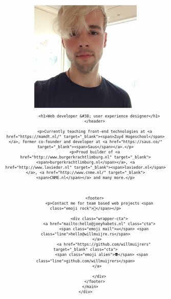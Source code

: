 <!DOCTYPE html>
<html lang="en">

<head>
	<meta charset="utf-8">
	<title>Will Muijrers</title>
	<meta name="viewport" content="width=device-width, initial-scale=1, user-scalable=no">
	<link href="https://fonts.googleapis.com/css?family=Arapey" rel="stylesheet">
    <link rel="stylesheet" href="css/style.css">
</head>

<body>
	<div id="mainWrapper">
		<main>
			<header>
				<div>
					<img src= "joey.jpg" style="width:320px;height:320px;" alt= joey>
				</div>

				<h1>Web developer &#38; user experience designer</h1>
			</header>

			<p>Currently teaching front-end technologies at <a href="https://mamdt.nl/" target="_blank"><span>Zuyd Hogeschool</span></a>, former co-founder and developer at <a href="https://saus.co/" target="_blank"><span>Saus</span></a>.</p>
			<p>Proud builder of <a href="http://www.burgerkrachtlimburg.nl" target="_blank"><span>burgerkrachtlimburg.nl</span></a>, <a href="http://www.laviedor.nl" target="_blank"><span>laviedor.nl</span></a>, <a href="http://www.cnme.nl/" target="_blank"><span>CNME.nl</span></a> and many more.</p>



			<footer>
				<p>Contact me for team based web projects <span class="emoji rock">🤘</span></p>

				<div class="wrapper-cta">
				<a href="mailto:hello@joeyhabets.nl" class="cta">
					<span class="emoji mail">✉️</span> <span class="line">hello@willmuijre.rs</span>
			  </a>
					<a href="https://github.com/willmuijrers" target="_blank" class="cta">
				  <span class="emoji alien">👽</span> <span class="line">github.com/willmuijrers</span>
			  </a>
					
				</div>
			</footer>
		</main>
	</div>
</body>

</html>

